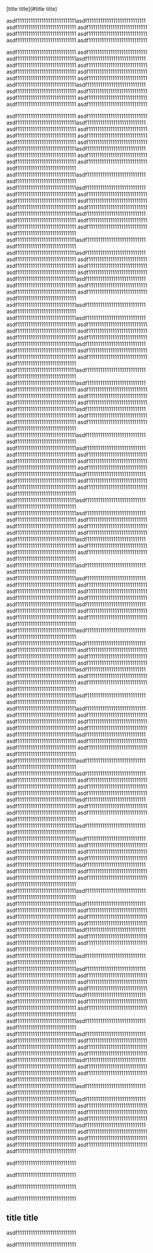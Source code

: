 


[title title](#title title)

asdf111111111111111111111111111asdf111111111111111111111111111
asdf111111111111111111111111111
asdf111111111111111111111111111
asdf111111111111111111111111111
asdf111111111111111111111111111
asdf111111111111111111111111111
asdf111111111111111111111111111

asdf111111111111111111111111111
asdf111111111111111111111111111
asdf111111111111111111111111111asdf111111111111111111111111111
asdf111111111111111111111111111
asdf111111111111111111111111111
asdf111111111111111111111111111
asdf111111111111111111111111111
asdf111111111111111111111111111
asdf111111111111111111111111111
asdf111111111111111111111111111asdf111111111111111111111111111
asdf111111111111111111111111111
asdf111111111111111111111111111
asdf111111111111111111111111111
asdf111111111111111111111111111
asdf111111111111111111111111111
asdf111111111111111111111111111

asdf111111111111111111111111111
asdf111111111111111111111111111
asdf111111111111111111111111111asdf111111111111111111111111111
asdf111111111111111111111111111
asdf111111111111111111111111111
asdf111111111111111111111111111
asdf111111111111111111111111111
asdf111111111111111111111111111
asdf111111111111111111111111111
asdf111111111111111111111111111asdf111111111111111111111111111
asdf111111111111111111111111111
asdf111111111111111111111111111
asdf111111111111111111111111111
asdf111111111111111111111111111
asdf111111111111111111111111111
asdf111111111111111111111111111asdf111111111111111111111111111
asdf111111111111111111111111111
asdf111111111111111111111111111asdf111111111111111111111111111
asdf111111111111111111111111111
asdf111111111111111111111111111
asdf111111111111111111111111111
asdf111111111111111111111111111
asdf111111111111111111111111111
asdf111111111111111111111111111
asdf111111111111111111111111111asdf111111111111111111111111111
asdf111111111111111111111111111
asdf111111111111111111111111111
asdf111111111111111111111111111
asdf111111111111111111111111111
asdf111111111111111111111111111
asdf111111111111111111111111111asdf111111111111111111111111111
asdf111111111111111111111111111
asdf111111111111111111111111111asdf111111111111111111111111111
asdf111111111111111111111111111
asdf111111111111111111111111111
asdf111111111111111111111111111
asdf111111111111111111111111111
asdf111111111111111111111111111
asdf111111111111111111111111111
asdf111111111111111111111111111asdf111111111111111111111111111
asdf111111111111111111111111111
asdf111111111111111111111111111
asdf111111111111111111111111111
asdf111111111111111111111111111
asdf111111111111111111111111111
asdf111111111111111111111111111asdf111111111111111111111111111
asdf111111111111111111111111111
asdf111111111111111111111111111asdf111111111111111111111111111
asdf111111111111111111111111111
asdf111111111111111111111111111
asdf111111111111111111111111111
asdf111111111111111111111111111
asdf111111111111111111111111111
asdf111111111111111111111111111
asdf111111111111111111111111111asdf111111111111111111111111111
asdf111111111111111111111111111
asdf111111111111111111111111111
asdf111111111111111111111111111
asdf111111111111111111111111111
asdf111111111111111111111111111
asdf111111111111111111111111111asdf111111111111111111111111111
asdf111111111111111111111111111
asdf111111111111111111111111111asdf111111111111111111111111111
asdf111111111111111111111111111
asdf111111111111111111111111111
asdf111111111111111111111111111
asdf111111111111111111111111111
asdf111111111111111111111111111
asdf111111111111111111111111111
asdf111111111111111111111111111asdf111111111111111111111111111
asdf111111111111111111111111111
asdf111111111111111111111111111
asdf111111111111111111111111111
asdf111111111111111111111111111
asdf111111111111111111111111111
asdf111111111111111111111111111asdf111111111111111111111111111
asdf111111111111111111111111111
asdf111111111111111111111111111asdf111111111111111111111111111
asdf111111111111111111111111111
asdf111111111111111111111111111
asdf111111111111111111111111111
asdf111111111111111111111111111
asdf111111111111111111111111111
asdf111111111111111111111111111
asdf111111111111111111111111111asdf111111111111111111111111111
asdf111111111111111111111111111
asdf111111111111111111111111111
asdf111111111111111111111111111
asdf111111111111111111111111111
asdf111111111111111111111111111
asdf111111111111111111111111111asdf111111111111111111111111111
asdf111111111111111111111111111
asdf111111111111111111111111111asdf111111111111111111111111111
asdf111111111111111111111111111
asdf111111111111111111111111111
asdf111111111111111111111111111
asdf111111111111111111111111111
asdf111111111111111111111111111
asdf111111111111111111111111111
asdf111111111111111111111111111asdf111111111111111111111111111
asdf111111111111111111111111111
asdf111111111111111111111111111
asdf111111111111111111111111111
asdf111111111111111111111111111
asdf111111111111111111111111111
asdf111111111111111111111111111asdf111111111111111111111111111
asdf111111111111111111111111111
asdf111111111111111111111111111asdf111111111111111111111111111
asdf111111111111111111111111111
asdf111111111111111111111111111
asdf111111111111111111111111111
asdf111111111111111111111111111
asdf111111111111111111111111111
asdf111111111111111111111111111
asdf111111111111111111111111111asdf111111111111111111111111111
asdf111111111111111111111111111
asdf111111111111111111111111111
asdf111111111111111111111111111
asdf111111111111111111111111111
asdf111111111111111111111111111
asdf111111111111111111111111111asdf111111111111111111111111111
asdf111111111111111111111111111
asdf111111111111111111111111111asdf111111111111111111111111111
asdf111111111111111111111111111
asdf111111111111111111111111111
asdf111111111111111111111111111
asdf111111111111111111111111111
asdf111111111111111111111111111
asdf111111111111111111111111111
asdf111111111111111111111111111asdf111111111111111111111111111
asdf111111111111111111111111111
asdf111111111111111111111111111
asdf111111111111111111111111111
asdf111111111111111111111111111
asdf111111111111111111111111111
asdf111111111111111111111111111asdf111111111111111111111111111
asdf111111111111111111111111111
asdf111111111111111111111111111asdf111111111111111111111111111
asdf111111111111111111111111111
asdf111111111111111111111111111
asdf111111111111111111111111111
asdf111111111111111111111111111
asdf111111111111111111111111111
asdf111111111111111111111111111
asdf111111111111111111111111111asdf111111111111111111111111111
asdf111111111111111111111111111
asdf111111111111111111111111111
asdf111111111111111111111111111
asdf111111111111111111111111111
asdf111111111111111111111111111
asdf111111111111111111111111111asdf111111111111111111111111111
asdf111111111111111111111111111
asdf111111111111111111111111111asdf111111111111111111111111111
asdf111111111111111111111111111
asdf111111111111111111111111111
asdf111111111111111111111111111
asdf111111111111111111111111111
asdf111111111111111111111111111
asdf111111111111111111111111111
asdf111111111111111111111111111asdf111111111111111111111111111
asdf111111111111111111111111111
asdf111111111111111111111111111
asdf111111111111111111111111111
asdf111111111111111111111111111
asdf111111111111111111111111111
asdf111111111111111111111111111asdf111111111111111111111111111
asdf111111111111111111111111111
asdf111111111111111111111111111asdf111111111111111111111111111
asdf111111111111111111111111111
asdf111111111111111111111111111
asdf111111111111111111111111111
asdf111111111111111111111111111
asdf111111111111111111111111111
asdf111111111111111111111111111
asdf111111111111111111111111111asdf111111111111111111111111111
asdf111111111111111111111111111
asdf111111111111111111111111111
asdf111111111111111111111111111
asdf111111111111111111111111111
asdf111111111111111111111111111
asdf111111111111111111111111111asdf111111111111111111111111111
asdf111111111111111111111111111
asdf111111111111111111111111111asdf111111111111111111111111111
asdf111111111111111111111111111
asdf111111111111111111111111111
asdf111111111111111111111111111
asdf111111111111111111111111111
asdf111111111111111111111111111
asdf111111111111111111111111111
asdf111111111111111111111111111asdf111111111111111111111111111
asdf111111111111111111111111111
asdf111111111111111111111111111
asdf111111111111111111111111111
asdf111111111111111111111111111
asdf111111111111111111111111111
asdf111111111111111111111111111asdf111111111111111111111111111
asdf111111111111111111111111111
asdf111111111111111111111111111asdf111111111111111111111111111
asdf111111111111111111111111111
asdf111111111111111111111111111
asdf111111111111111111111111111
asdf111111111111111111111111111
asdf111111111111111111111111111
asdf111111111111111111111111111
asdf111111111111111111111111111asdf111111111111111111111111111
asdf111111111111111111111111111
asdf111111111111111111111111111
asdf111111111111111111111111111
asdf111111111111111111111111111
asdf111111111111111111111111111
asdf111111111111111111111111111asdf111111111111111111111111111
asdf111111111111111111111111111
asdf111111111111111111111111111asdf111111111111111111111111111
asdf111111111111111111111111111
asdf111111111111111111111111111
asdf111111111111111111111111111
asdf111111111111111111111111111
asdf111111111111111111111111111
asdf111111111111111111111111111
asdf111111111111111111111111111asdf111111111111111111111111111
asdf111111111111111111111111111
asdf111111111111111111111111111
asdf111111111111111111111111111
asdf111111111111111111111111111
asdf111111111111111111111111111
asdf111111111111111111111111111asdf111111111111111111111111111
asdf111111111111111111111111111
asdf111111111111111111111111111asdf111111111111111111111111111
asdf111111111111111111111111111
asdf111111111111111111111111111
asdf111111111111111111111111111
asdf111111111111111111111111111
asdf111111111111111111111111111
asdf111111111111111111111111111
asdf111111111111111111111111111asdf111111111111111111111111111
asdf111111111111111111111111111
asdf111111111111111111111111111
asdf111111111111111111111111111
asdf111111111111111111111111111
asdf111111111111111111111111111
asdf111111111111111111111111111
asdf111111111111111111111111111


asdf111111111111111111111111111



asdf111111111111111111111111111





asdf111111111111111111111111111


asdf111111111111111111111111111




## title title

asdf111111111111111111111111111











asdf111111111111111111111111111
